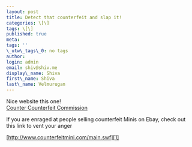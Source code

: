 ```yaml
---
layout: post
title: Detect that counterfeit and slap it!
categories: \[\]
tags: \[\]
published: true
meta:
tags: ''
\_utw\_tags\_0: no tags
author:
login: admin
email: shiv@shiv.me
display\_name: Shiva
first\_name: Shiva
last\_name: Velmurugan
---
```


Nice website this one!  
[Counter Counterfeit Commission][0]

If you are enraged at people selling counterfeit Minis on Ebay, check out this link to vent your anger

[http://www.counterfeitmini.com/main.swf][1]



[0]: http://www.counterfeitmini.com/
[1]: http://www.counterfeitmini.com/main.swf